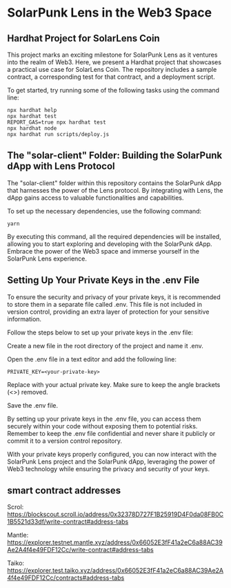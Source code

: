 


# SolarPunk Lens in the Web3 Space

## Hardhat Project for SolarLens Coin
This project marks an exciting milestone for SolarPunk Lens as it ventures into the realm of Web3. Here, we present a Hardhat project that showcases a practical use case for SolarLens Coin. The repository includes a sample contract, a corresponding test for that contract, and a deployment script.

To get started, try running some of the following tasks using the command line:

```shell
npx hardhat help
npx hardhat test
REPORT_GAS=true npx hardhat test
npx hardhat node
npx hardhat run scripts/deploy.js
```


## The "solar-client" Folder: Building the SolarPunk dApp with Lens Protocol
The "solar-client" folder within this repository contains the SolarPunk dApp that harnesses the power of the Lens protocol. By integrating with Lens, the dApp gains access to valuable functionalities and capabilities.

To set up the necessary dependencies, use the following command:

```shell
yarn
```

By executing this command, all the required dependencies will be installed, allowing you to start exploring and developing with the SolarPunk dApp. Embrace the power of the Web3 space and immerse yourself in the SolarPunk Lens experience.

## Setting Up Your Private Keys in the .env File

To ensure the security and privacy of your private keys, it is recommended to store them in a separate file called .env. This file is not included in version control, providing an extra layer of protection for your sensitive information.

Follow the steps below to set up your private keys in the .env file:

Create a new file in the root directory of the project and name it .env.

Open the .env file in a text editor and add the following line:

```shell
PRIVATE_KEY=<your-private-key>
```

Replace <your-private-key> with your actual private key. Make sure to keep the angle brackets (<>) removed.

Save the .env file.

By setting up your private keys in the .env file, you can access them securely within your code without exposing them to potential risks. Remember to keep the .env file confidential and never share it publicly or commit it to a version control repository.

With your private keys properly configured, you can now interact with the SolarPunk Lens project and the SolarPunk dApp, leveraging the power of Web3 technology while ensuring the privacy and security of your keys.


## smart contract addresses
Scrol:
https://blockscout.scroll.io/address/0x32378D727F1B25919D4F0da08FB0C1B5521d33df/write-contract#address-tabs

Mantle:
https://explorer.testnet.mantle.xyz/address/0x66052E3fF41a2eC6a88AC39Ae2A4f4e49FDF12Cc/write-contract#address-tabs

Taiko:
https://explorer.test.taiko.xyz/address/0x66052E3fF41a2eC6a88AC39Ae2A4f4e49FDF12Cc/contracts#address-tabs




